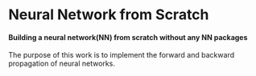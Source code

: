 # Neural Network from Scratch
#### Building a neural network(NN) from scratch without any NN packages

The purpose of this work is to implement the forward and backward propagation of neural networks.
  
  
